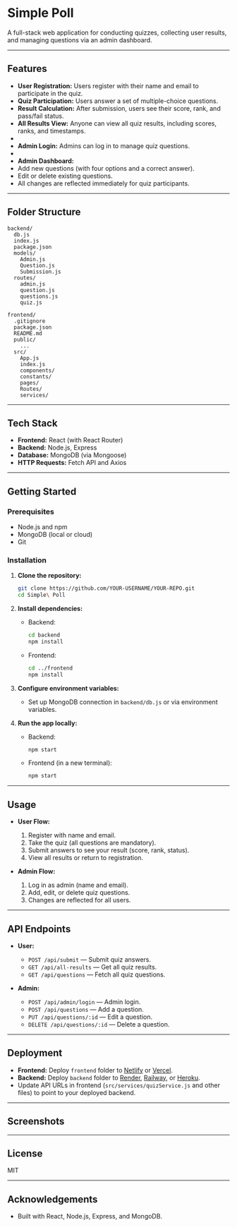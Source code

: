 # Simple Poll

A full-stack web application for conducting quizzes, collecting user results, and managing questions via an admin dashboard.

---

## Features

- **User Registration:** Users register with their name and email to participate in the quiz.
- **Quiz Participation:** Users answer a set of multiple-choice questions.
- **Result Calculation:** After submission, users see their score, rank, and pass/fail status.
- **All Results View:** Anyone can view all quiz results, including scores, ranks, and timestamps.
-
-  **Admin Login:** Admins can log in to manage quiz questions.
-
-  **Admin Dashboard:**
  - Add new questions (with four options and a correct answer).
  - Edit or delete existing questions.
  - All changes are reflected immediately for quiz participants.

---

## Folder Structure

```
backend/
  db.js
  index.js
  package.json
  models/
    Admin.js
    Question.js
    Submission.js
  routes/
    admin.js
    question.js
    questions.js
    quiz.js

frontend/
  .gitignore
  package.json
  README.md
  public/
    ...
  src/
    App.js
    index.js
    components/
    constants/
    pages/
    Routes/
    services/
```

---

## Tech Stack

- **Frontend:** React (with React Router)
- **Backend:** Node.js, Express
- **Database:** MongoDB (via Mongoose)
- **HTTP Requests:** Fetch API and Axios

---

## Getting Started

### Prerequisites

- Node.js and npm
- MongoDB (local or cloud)
- Git

### Installation

1. **Clone the repository:**
    ```sh
    git clone https://github.com/YOUR-USERNAME/YOUR-REPO.git
    cd Simple\ Poll
    ```

2. **Install dependencies:**
    - Backend:
      ```sh
      cd backend
      npm install
      ```
    - Frontend:
      ```sh
      cd ../frontend
      npm install
      ```

3. **Configure environment variables:**
    - Set up MongoDB connection in `backend/db.js` or via environment variables.

4. **Run the app locally:**
    - Backend:
      ```sh
      npm start
      ```
    - Frontend (in a new terminal):
      ```sh
      npm start
      ```

---

## Usage

- **User Flow:**
  1. Register with name and email.
  2. Take the quiz (all questions are mandatory).
  3. Submit answers to see your result (score, rank, status).
  4. View all results or return to registration.

- **Admin Flow:**
  1. Log in as admin (name and email).
  2. Add, edit, or delete quiz questions.
  3. Changes are reflected for all users.

---

## API Endpoints

- **User:**
  - `POST /api/submit` — Submit quiz answers.
  - `GET /api/all-results` — Get all quiz results.
  - `GET /api/questions` — Fetch all quiz questions.

- **Admin:**
  - `POST /api/admin/login` — Admin login.
  - `POST /api/questions` — Add a question.
  - `PUT /api/questions/:id` — Edit a question.
  - `DELETE /api/questions/:id` — Delete a question.

---

## Deployment

- **Frontend:** Deploy `frontend` folder to [Netlify](https://netlify.com) or [Vercel](https://vercel.com).
- **Backend:** Deploy `backend` folder to [Render](https://render.com), [Railway](https://railway.app), or [Heroku](https://heroku.com).
- Update API URLs in frontend (`src/services/quizService.js` and other files) to point to your deployed backend.

---

## Screenshots


---

## License

MIT

---

## Acknowledgements

- Built with React, Node.js, Express, and MongoDB.
